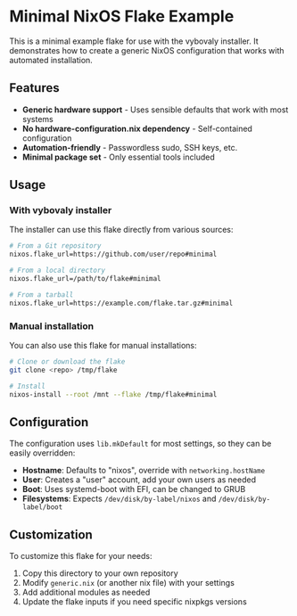 # Minimal NixOS Flake Example

This is a minimal example flake for use with the vybovaly installer. It demonstrates how to create a generic NixOS configuration that works with automated installation.

## Features

- **Generic hardware support** - Uses sensible defaults that work with most systems
- **No hardware-configuration.nix dependency** - Self-contained configuration
- **Automation-friendly** - Passwordless sudo, SSH keys, etc.
- **Minimal package set** - Only essential tools included

## Usage

### With vybovaly installer

The installer can use this flake directly from various sources:

```bash
# From a Git repository
nixos.flake_url=https://github.com/user/repo#minimal

# From a local directory
nixos.flake_url=/path/to/flake#minimal

# From a tarball
nixos.flake_url=https://example.com/flake.tar.gz#minimal
```

### Manual installation

You can also use this flake for manual installations:

```bash
# Clone or download the flake
git clone <repo> /tmp/flake

# Install
nixos-install --root /mnt --flake /tmp/flake#minimal
```

## Configuration

The configuration uses `lib.mkDefault` for most settings, so they can be easily overridden:

- **Hostname**: Defaults to "nixos", override with `networking.hostName`
- **User**: Creates a "user" account, add your own users as needed
- **Boot**: Uses systemd-boot with EFI, can be changed to GRUB
- **Filesystems**: Expects `/dev/disk/by-label/nixos` and `/dev/disk/by-label/boot`

## Customization

To customize this flake for your needs:

1. Copy this directory to your own repository
2. Modify `generic.nix` (or another nix file) with your settings
3. Add additional modules as needed
4. Update the flake inputs if you need specific nixpkgs versions
